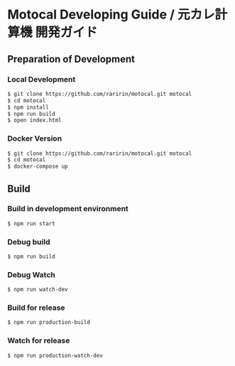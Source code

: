 # Motocal Developing Guide / 元カレ計算機 開発ガイド

## Preparation of Development
### Local Development
```sh
$ git clone https://github.com/raririn/motocal.git motocal
$ cd motocal
$ npm install
$ npm run build
$ open index.html
```
### Docker Version
```sh
$ git clone https://github.com/raririn/motocal.git motocal
$ cd motocal
$ docker-compose up
```

## Build
### Build in development environment
```sh
$ npm run start
```
### Debug build
```sh
$ npm run build
```
### Debug Watch
```sh
$ npm run watch-dev
```
### Build for release
```sh
$ npm run production-build
```
### Watch for release
```sh
$ npm run production-watch-dev
```